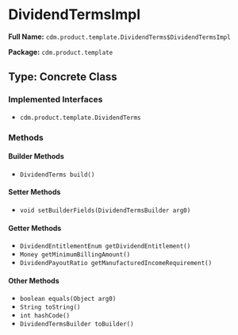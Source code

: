 # DividendTermsImpl

**Full Name:** `cdm.product.template.DividendTerms$DividendTermsImpl`

**Package:** `cdm.product.template`

## Type: Concrete Class

### Implemented Interfaces

- `cdm.product.template.DividendTerms`

### Methods

#### Builder Methods

- `DividendTerms build()`

#### Setter Methods

- `void setBuilderFields(DividendTermsBuilder arg0)`

#### Getter Methods

- `DividendEntitlementEnum getDividendEntitlement()`
- `Money getMinimumBillingAmount()`
- `DividendPayoutRatio getManufacturedIncomeRequirement()`

#### Other Methods

- `boolean equals(Object arg0)`
- `String toString()`
- `int hashCode()`
- `DividendTermsBuilder toBuilder()`

